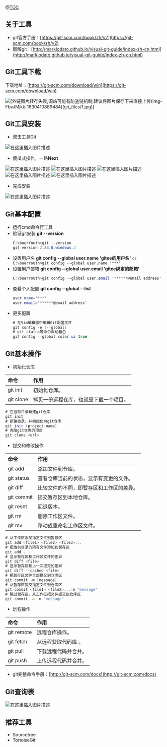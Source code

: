 ﻿
@[TOC](Git工具安装配置)

## 关于工具
 - git官方手册：[https://git-scm.com/book/zh/v2](https://git-scm.com/book/zh/v2)
 - 图解git：[http://marklodato.github.io/visual-git-guide/index-zh-cn.html](http://marklodato.github.io/visual-git-guide/index-zh-cn.html)

## Git工具下载
下载地址：[https://git-scm.com/download/win](https://git-scm.com/download/win)

![\[外链图片转存失败,源站可能有防盗链机制,建议将图片保存下来直接上传(img-FbvJMjkk-1630410889484)(git_files/1.jpg)\]](https://img-blog.csdnimg.cn/ff780b56ef4a429e88677f84be3d3c42.jpg?x-oss-process=image/watermark,type_ZHJvaWRzYW5zZmFsbGJhY2s,shadow_50,text_Q1NETiBAQnVlcllvdXRo,size_20,color_FFFFFF,t_70,g_se,x_16)

## Git工具安装
 - 双击工具Git
 
![在这里插入图片描述](https://img-blog.csdnimg.cn/358aa83c4dec4a0482b63a9768debb46.jpg)
 - 傻瓜式操作，一路**Next**

![在这里插入图片描述](https://img-blog.csdnimg.cn/728de6408a4644cfadc598468914f968.jpg?x-oss-process=image/watermark,type_ZHJvaWRzYW5zZmFsbGJhY2s,shadow_50,text_Q1NETiBAQnVlcllvdXRo,size_18,color_FFFFFF,t_70,g_se,x_16)
![在这里插入图片描述](https://img-blog.csdnimg.cn/45b890d0545e405586beb53b4114add2.jpg?x-oss-process=image/watermark,type_ZHJvaWRzYW5zZmFsbGJhY2s,shadow_50,text_Q1NETiBAQnVlcllvdXRo,size_18,color_FFFFFF,t_70,g_se,x_16)
![在这里插入图片描述](https://img-blog.csdnimg.cn/565be1d3e0ef49a399213cc92151e3cd.jpg?x-oss-process=image/watermark,type_ZHJvaWRzYW5zZmFsbGJhY2s,shadow_50,text_Q1NETiBAQnVlcllvdXRo,size_18,color_FFFFFF,t_70,g_se,x_16)
![在这里插入图片描述](https://img-blog.csdnimg.cn/e637c46284f04e6fa53f00b7f4eb2545.jpg?x-oss-process=image/watermark,type_ZHJvaWRzYW5zZmFsbGJhY2s,shadow_50,text_Q1NETiBAQnVlcllvdXRo,size_18,color_FFFFFF,t_70,g_se,x_16)
![在这里插入图片描述](https://img-blog.csdnimg.cn/af05a60bbee14f6cb95feaa4a7f81311.jpg?x-oss-process=image/watermark,type_ZHJvaWRzYW5zZmFsbGJhY2s,shadow_50,text_Q1NETiBAQnVlcllvdXRo,size_18,color_FFFFFF,t_70,g_se,x_16)

 - 完成安装

![在这里插入图片描述](https://img-blog.csdnimg.cn/97e211272e55405298c06e620bea1ec7.jpg?x-oss-process=image/watermark,type_ZHJvaWRzYW5zZmFsbGJhY2s,shadow_50,text_Q1NETiBAQnVlcllvdXRo,size_18,color_FFFFFF,t_70,g_se,x_16)


## Git基本配置
 - 运行cmd命令行工具
 - 验证git安装 **git --version**
	  ```cs
	  C:\buerYouth>git --version
	  git version 2.33.0.windows.2
	  ```
 - 设置用户名 **git  config --global  user.name  'gitee的用户名'**
		 ```cs
		 C:\buerYouth>git config --global user.name '***'
		 ```
 - 设置用户邮箱 **git  config --global  user.email  'gitee绑定的邮箱'**
	 ```cs
	 C:\buerYouth>git config --global user.email '******@email address'
	 ```
 - 查看个人配置 **git config --global --list**
	 ```cs
	 user.name='***'
	 user.email='******@email address'
	 ```
 - 更多配置
	 ```cs
	# 在Vim编辑器中编辑Git配置文件	
	git config -e (--global)
	# git status等命令自动着色
	git config --global color.ui true 
	 ```
 ## Git基本操作
 - 初始化仓库

|命令|作用|
|:----|:----|
|git init	|初始化仓库。|
|git clone	|拷贝一份远程仓库，也就是下载一个项目。	|
```cs
# 在当前目录新建git仓库
git init
# 新建目录，并初始化为git仓库
git init (project-name)
# 克隆git仓库的项目
git clone <url>
```
 - 提交和修改操作

|命令|作用|
|:----|:----|
|git add	|添加文件到仓库。|
|git status	|查看仓库当前的状态，显示有变更的文件。	|
|git diff	|比较文件的不同，即暂存区和工作区的差异。|
|git commit	|提交暂存区到本地仓库。|
|git reset	|回退版本。|
|git rm		|删除工作区文件。	|
|git mv		|移动或重命名工作区文件。|
```cs
# 从工作区添加指定文件到暂存区
git add <file1> <file2> <file3>...
# 把当前目录的所有文件添加到暂存区
git add .
# 显示暂存区和工作区文件的差异
git diff <file>
# 显示暂存区和上一次提交的差异
git diff --cached <file>
# 把暂存区文件全部提交到仓库区
git commit -m [message]
# 从暂存区提交指定文件到仓库区
git commit <file1> <file2>...-m "message"
# 跳过暂存区，从工作区把文件提交到仓库区
git commit -a -m "message"
```
 - 远程操作

|命令|作用|
|:----|:----|
|git remote	|远程仓库操作。|
|git fetch	|从远程获取代码库	。|
|git pull	|下载远程代码并合并。|
|git push	|上传远程代码并合并。|

 - git完整命令手册：[http://git-scm.com/docs](http://git-scm.com/docs)

## Git查询表
![在这里插入图片描述](https://img-blog.csdnimg.cn/bbda21ffab3344f09aa2e8c986d453ea.jpg?x-oss-process=image/watermark,type_ZHJvaWRzYW5zZmFsbGJhY2s,shadow_50,text_Q1NETiBAQnVlcllvdXRo,size_20,color_FFFFFF,t_70,g_se,x_16)


## 推荐工具
 - Sourcetree
 - TortoiseGit
